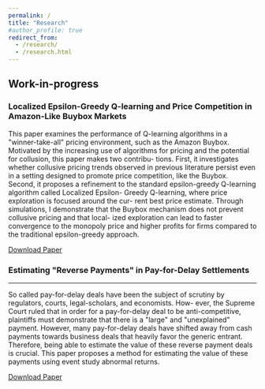 ```yaml
---
permalink: /
title: "Research"
#author_profile: true
redirect_from: 
  - /research/
  - /research.html
---
```


Work-in-progress
------

### Localized Epsilon-Greedy Q-learning and Price Competition in Amazon-Like Buybox Markets

This paper examines the performance of Q-learning algorithms in a "winner-take-all" pricing environment, such as the Amazon Buybox. Motivated by the increasing use of algorithms for pricing and the potential for collusion, this paper makes two contribu- tions. First, it investigates whether collusive pricing trends observed in previous literature persist even in a setting designed to promote price competition, like the Buybox. Second, it proposes a refinement to the standard epsilon-greedy Q-learning algorithm called Localized Epsilon- Greedy Q-learning, where price exploration is focused around the cur- rent best price estimate. Through simulations, I demonstrate that the Buybox mechanism does not prevent collusive pricing and that local- ized exploration can lead to faster convergence to the monopoly price and higher profits for firms compared to the traditional epsilon-greedy approach.

[Download Paper](https://hashemamireh.github.io/files/ai_collusion.pdf)


### Estimating "Reverse Payments" in Pay-for-Delay Settlements
------

So called pay-for-delay deals have been the subject of scrutiny by regulators, courts, legal-scholars, and economists. How- ever, the Supreme Court ruled that in order for a pay-for-delay deal to be anti-competitive, plaintiffs must demonstrate that there is a "large" and "unexplained" payment. However, many pay-for-delay deals have shifted away from cash payments towards business deals that heavily favor the generic entrant. Therefore, being able to estimate the value of these reverse payment deals is crucial. This paper proposes a method for estimating the value of these payments using event study abnormal returns.

[Download Paper](https://hashemamireh.github.io/files/reverse_payments.pdf)


